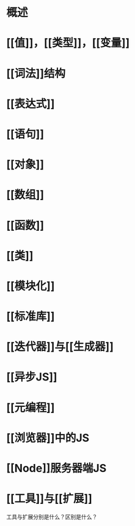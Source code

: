 # 概述
# [[值]]，[[类型]]，[[变量]]
# [[词法]]结构
# [[表达式]]
# [[语句]]
# [[对象]]
# [[数组]]
# [[函数]]
# [[类]]
# [[模块化]]
# [[标准库]]
# [[迭代器]]与[[生成器]]
# [[异步JS]]
# [[元编程]]
# [[浏览器]]中的JS
# [[Node]]服务器端JS
# [[工具]]与[[扩展]]
工具与扩展分别是什么？区别是什么？